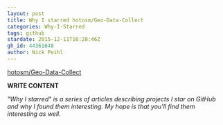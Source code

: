 ```yaml
---
layout: post
title: Why I starred hotosm/Geo-Data-Collect
categories: Why-I-Starred
tags: github
stardate: 2015-12-11T16:28:46Z
gh_id: 44361648
author: Nick Peihl
---
```


[hotosm/Geo-Data-Collect](star.repo.html_url)

**WRITE CONTENT**

*"Why I starred" is a series of articles describing projects I star on GitHub and why I found them interesting. My hope is that you'll find them interesting as well.*

